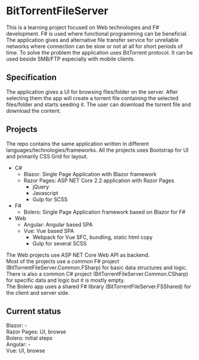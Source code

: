 # BitTorrentFileServer

This is a learning project focused on Web technologies and F# development. F# is used where functional programming can be beneficial.
The application gives and alternative file transfer service for unreliable networks where connection can be slow or not at all for short periods of time. To solve the problem the application uses BitTorrent protocol. It can be used beside SMB/FTP especially with mobile clients.


## Specification

The application gives a UI for browsing files/folder on the server. After selecting them the app will create a torrent file containing the selected files/folder and starts seeding it. The user can download the torrent file and download the content.


## Projects

The repo contains the same application written in different languages/technologies/frameworks. 
All the projects uses Bootstrap for UI and primarily CSS Grid for layout.

* C#
    * Blazor: Single Page Application with Blazor framework
    * Razor Pages: ASP NET Core 2.2 application with Razor Pages
        * jQuery 
        * Javascript
        * Gulp for SCSS
* F#
    * Bolero: Single Page Application framework based on Blazor for F#
* Web
    * Angular: Angular based SPA
    * Vue:  Vue based SPA
        * Webpack for Vue SFC, bundling, static html copy
        * Gulp for several SCSS

The Web projects use ASP NET Core Web API as backend.  
Most of the projects use a common F# project (BitTorrentFileServer.Common.FSharp) for basic data structures and logic. There is also a common C# project (BitTorrentFileServer.Common.CSharp) for specific data and logic but it is mostly empty.  
The Bolero app uses a shared F# library (BitTorrentFileServer.FSShared) for the client and server side.  

## Current status
Blazor: -  
Razor Pages: UI, browse  
Bolero: initial steps  
Angular: -  
Vue: UI, browse  
